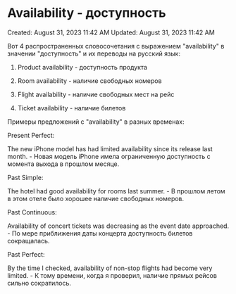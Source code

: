 # Availability - доступность

Created: August 31, 2023 11:42 AM
Updated: August 31, 2023 11:42 AM

Вот 4 распространенных словосочетания с выражением "availability" в значении "доступность" и их переводы на русский язык:

1. Product availability - доступность продукта

2. Room availability - наличие свободных номеров

3. Flight availability - наличие свободных мест на рейс

4. Ticket availability - наличие билетов

Примеры предложений с "availability" в разных временах:

Present Perfect:

The new iPhone model has had limited availability since its release last month. - Новая модель iPhone имела ограниченную доступность с момента выхода в прошлом месяце.

Past Simple:

The hotel had good availability for rooms last summer. - В прошлом летом в этом отеле было хорошее наличие свободных номеров.

Past Continuous:

Availability of concert tickets was decreasing as the event date approached. - По мере приближения даты концерта доступность билетов сокращалась.

Past Perfect:

By the time I checked, availability of non-stop flights had become very limited. - К тому времени, когда я проверил, наличие прямых рейсов сильно сократилось.